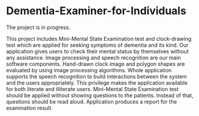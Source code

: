 # Dementia-Examiner-for-Individuals
The project is in progress.

This project includes Mini-Mental State Examination test and clock-drawing test which are applied for seeking symptoms of dementia and its kind. Our application gives users to check their mental status by themselves without any assistance. Image processing and speech recognition are our main software components. Hand-drawn clock image and polygon shapes are evaluated by using image processing algorithms. Whole application supports the speech recognition to build interactions between the system and the users appropriately. This privilege makes the application available for both literate and illiterate users. Mini-Mental State Examination test should be applied without showing questions to the patients. Instead of that, questions should be read aloud. Application produces a report for the examination result.
